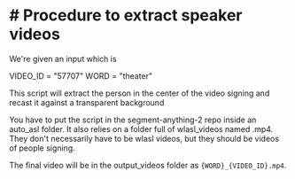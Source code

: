# # Procedure to extract speaker videos

We're given an input which is 

VIDEO_ID = "57707"
WORD = "theater"

This script will extract the person in the center of the video signing and recast it against a transparent background

You have to put the script in the segment-anything-2 repo inside an auto_asl folder. It also relies on a folder full of wlasl_videos named <id>.mp4. They don't necessarily have to be wlasl videos, but they should be videos of people signing.

The final video will be in the output_videos folder as `{WORD}_{VIDEO_ID}.mp4`.

